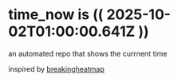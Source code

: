 # time_now is (( 2025-10-02T01:00:00.641Z ))

an automated repo that shows the currnent time

inspired by [breakingheatmap](https://github.com/breakingheatmap/breakingheatmap)
